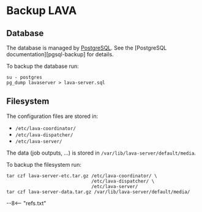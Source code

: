 # Backup LAVA

## Database

The database is managed by
[PostgreSQL](/technical-references/services/postgresql/). See the
[PostgreSQL documentation][pgsql-backup] for
details.

To backup the database run:

```shell
su - postgres
pg_dump lavaserver > lava-server.sql
```

## Filesystem

The configuration files are stored in:

* `/etc/lava-coordinator/`
* `/etc/lava-dispatcher/`
* `/etc/lava-server/`

The data (job outputs, ...) is stored in `/var/lib/lava-server/default/media`.

To backup the filesystem run:

```shell
tar czf lava-server-etc.tar.gz /etc/lava-coordinator/ \
                               /etc/lava-dispatcher/ \
                               /etc/lava-server/
tar czf lava-server-data.tar.gz /var/lib/lava-server/default/media/
```

--8<-- "refs.txt"
